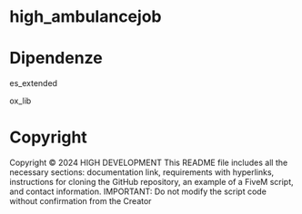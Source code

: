 # high_ambulancejob

# Dipendenze

es_extended

ox_lib

# Copyright
Copyright © 2024 HIGH DEVELOPMENT This README file includes all the necessary sections: documentation link, requirements with hyperlinks, instructions for cloning the GitHub repository, an example of a FiveM script, and contact information. IMPORTANT: Do not modify the script code without confirmation from the Creator
